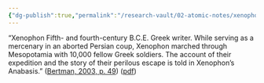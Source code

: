 ```yaml
---
{"dg-publish":true,"permalink":"/research-vault/02-atomic-notes/xenophon/"}
---
```


“Xenophon Fifth- and fourth-century B.C.E. Greek writer. While serving as a mercenary in an aborted Persian coup, Xenophon marched through Mesopotamia with 10,000 fellow Greek soldiers. The account of their expedition and the story of their perilous escape is told in Xenophon’s Anabasis.” ([Bertman, 2003, p. 49](zotero://select/library/items/YPMHZBXL)) ([pdf](zotero://open-pdf/library/items/X3CHJ4P3?page=62&annotation=H7H2JY77))